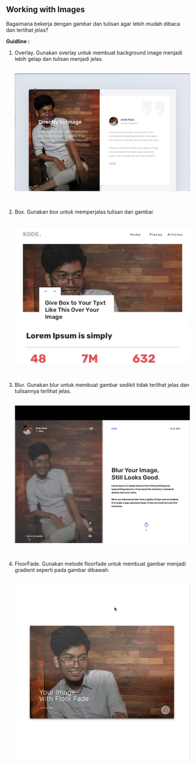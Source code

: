 ## Working with Images

Bagaimana bekerja dengan gambar dan tulisan agar lebih mudah dibaca dan terlihat jelas?

**Guidline :**

1. Overlay. Gunakan overlay untuk membuat background image menjadi lebih gelap dan tulisan menjadi jelas.

   <br />

   <img src="overlay.png" />

<br />

2. Box. Gunakan box untuk memperjalas tulisan dan gambar.

   <br />

   <img src="box.png" />

<br />

3. Blur. Gunakan blur untuk membuat gambar sedikit tidak terlihat jelas dan tulisannya terlihat jelas.

   <br />

   <img src="blur.png" />

<br />

4. FloorFade. Gunakan metode floorfade untuk membuat gambar menjadi gradient seperti pada gambar dibawah.

   <br />

   <img src="floorfade.png" />
